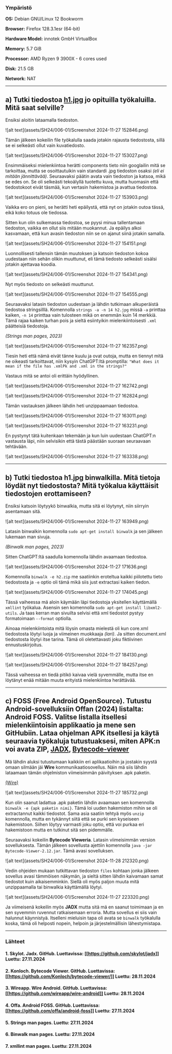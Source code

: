 <!--- metadata

title: H6 - Sulaa hulluutta
date: 28.11.2024
slug:
id: ICI012AS3A-3001
week:
summary: Tehtävässä tutkittiin epäilyttävää jpg-tiedostoa eri työkaluilla (file, strings, binwalk), löydettiin piilotettuja tiedostoja ja analysoitiin niiden sisältöä. Lisäksi perehdyttiin Android FOSS -sovelluksiin ja APK-tiedostojen avaamiseen eri ohjelmilla.
tags: [ "ICI012AS3A-3001", "Application Hacking"]

--->

### Ympäristö

**OS:** Debian GNU/Linux 12 Bookworm

**Browser:** Firefox 128.3.1esr (64-bit)

**Hardware Model:** innotek GmbH VirtualBox

**Memory:** 5.7 GiB

**Processor:** AMD Ryzen 9 3900X - 6 cores used

**Disk:** 21.5 GB

**Network:** NAT

---

## a) Tutki tiedostoa [h1.jpg](https://terokarvinen.com/application-hacking/h1.jpg) jo opituilla työkaluilla. Mitä saat selville?

Ensiksi aloitin lataamalla tiedoston.

![alt text](assets/SH24/006-01/Screenshot 2024-11-27 152846.png)

Tämän jälkeen kokeilin file työkalulla saada jotakin rajausta tiedostosta, sillä se ei selkeästi ollut vain kuvatiedosto.

![alt text](assets/SH24/006-01/Screenshot 2024-11-27 153027.png)

Ensimmäiseksi mielenkiintoa herätti components tieto niin googlailin mitä se tarkoittaa, mutta se osoittautuikin vain standardi .jpg tiedoston osaksi *(eli ei mitään jännittävää)*. Seuraavaksi päätin avata vain tiedoston ja katsoa, mikä se edes on. Se oli selkeästi tekoälyllä tuotettu kuva, mutta huomasin että tiedostokoot eivät täsmää, kun vertasin hakemistoa ja avattua tiedostoa.

![alt text](assets/SH24/006-01/Screenshot 2024-11-27 153903.png)

Vaikka ero on pieni, se herätti heti epäilystä, että nyt on jotakin outoa tässä, eikä koko totuus ole tiedossa.

Sitten kun olin sulkemassa tiedostoa, se pyysi minua tallentamaan tiedoston, vaikka en ollut siis mitään muokannut. Ja epäilys alkoi kasvamaan, että kun avasin tiedoston niin se on ajanut siinä jotakin samalla.

![alt text](assets/SH24/006-01/Screenshot 2024-11-27 154151.png)

Luonnollisesti tallensin tämän muutoksen ja katsoin tiedoston kokoa uudestaan niin sehän olikin muuttunut, eli tämä tiedosto selkeästi sisälsi jotakin ajettavaa koodia.

![alt text](assets/SH24/006-01/Screenshot 2024-11-27 154341.png)

Nyt myös tiedosto on selkeästi muuttunut.

![alt text](assets/SH24/006-01/Screenshot 2024-11-27 154555.png)

Seuraavaksi latasin tiedoston uudestaan ja lähdin tutkimaan alkuperäistä tiedostoa stringsilllä. Komennolla `strings -a -n 14 h2.jpg` missä `-a` printtaa kaiken, `-n 14` printtaa vain tulosteen mikä on enemmän kuin 14 merkkiä. Tämä rajaa kaiken turhan pois ja sieltä esiintyikin mielenkiintoisesti `.xml` päätteisiä tiedostoja.

*(Strings man pages, 2023)*

![alt text](assets/SH24/006-01/Screenshot 2024-11-27 162357.png)

Tiesin heti että nämä eivät tänne kuulu ja ovat outoja, mutta en tiennyt mitä ne oikeasti tarkoittavat, niin kysyin ChatGPT:ltä promptilla: `"What does it mean if the file has .xmlPk and .xml in the strings?"`

Vastaus mitä se antoi oli erittäin hyödyllinen.

![alt text](assets/SH24/006-01/Screenshot 2024-11-27 162742.png)

![alt text](assets/SH24/006-01/Screenshot 2024-11-27 162824.png)

Tämän vastauksen jälkeen lähdin heti unzippaamaan tiedostoa.

![alt text](assets/SH24/006-01/Screenshot 2024-11-27 163011.png)

![alt text](assets/SH24/006-01/Screenshot 2024-11-27 163231.png)

En pystynyt tätä kuitenkaan tekemään ja kun luin uudestaan ChatGPT:n vastausta läpi, niin selvisikin että tästä päästään suoraan seuraavaan tehtävään.

![alt text](assets/SH24/006-01/Screenshot 2024-11-27 163338.png)

---

## b) Tutki tiedostoa h1.jpg binwalkilla. Mitä tietoja löydät nyt tiedostosta? Mitä työkalua käyttäisit tiedostojen erottamiseen?

Ensiksi katsoin löytyykö binwalkia, mutta sitä ei löytynyt, niin siirryin asentamaan sitä.

![alt text](assets/SH24/006-01/Screenshot 2024-11-27 163949.png)

Latasin binwalkin komennolla `sudo apt-get install binwalk` ja sen jälkeen lukemaan man sivuja.

*(Binwalk man pages, 2023)*

Sitten ChatGPT:ltä saadulla komennolla lähdin avaamaan tiedostoa.

![alt text](assets/SH24/006-01/Screenshot 2024-11-27 171636.png)

Komennolla `binwalk -e h2.zip` me saatiinkin eroteltua kaikki piilotettu tieto tiedostosta ja `-e` optio oli tämä mikä siis just extractasi kaiken tiedon.

![alt text](assets/SH24/006-01/Screenshot 2024-11-27 174045.png)

Tässä vaiheessa mä aloin käymään läpi tiedostoja yksitellen käyttämällä `xmllint` työkalua. Asensin sen komennolla `sudo apt-get install libxml2-utils`. Ja taas kerran man sivuilta selvisi että xml tiedostot pystyy formatoimaan `--format` optiolla.

Ainoaa mielenkiintoista mitä löysin omasta mielestä oli kun core.xml tiedostosta löytyi luoja ja viimeinen muokkaaja *(lari)*. Ja sitten document.xml tiedostosta löytyi itse tarina. Tämä oli oletettavasti joku fiktiivinen ennustuskirjoitus.

![alt text](assets/SH24/006-01/Screenshot 2024-11-27 184130.png)

![alt text](assets/SH24/006-01/Screenshot 2024-11-27 184257.png)

Tässä vaiheessa en tiedä pitikö kaivaa vielä syvemmälle, mutta itse en löytänyt enää mitään muuta erityistä mielenkiintoa herättävää.

---

## c) FOSS (Free Android OpenSource). Tutustu Android-sovelluksiin Offan (2024) listalta: Android FOSS. Valitse listalla itsellesi mielenkiintoisin applikaatio ja mene sen GitHubiin. Lataa ohjelman APK itsellesi ja käytä seuraavia työkaluja tutustuaksesi, miten APK:n voi avata **ZIP**, [**JADX**](https://github.com/skylot/jadx), [**Bytecode-viewer**](https://github.com/Konloch/bytecode-viewer/)

Mä lähdin aluksi tutustumaan kaikkiin eri aplikaatioihin ja jostakin syystä omaan silmään jäi **Wire** kommunikaatiosovellus. Näin mä siis lähdin lataamaan tämän ohjelmiston viimeisimmän päivityksen .apk paketin.

[(Wire)](https://github.com/wireapp/wire-android)

![alt text](assets/SH24/006-01/Screenshot 2024-11-27 185732.png)

Kun olin saanut ladattua .apk paketin lähdin avaamaan sen komennolla `binwalk -e {apk paketin nimi}`. Tämä loi uuden hakemiston mihin se oli extractannut kaikki tiedostot. Sama asia saatiin tehtyä myös `unzip` komennolla, mutta en tykännyt siitä että se purki sen kyseiseen hakemistoon. Siihen löytyy varmasti joku optio, että voi purkaa eri hakemistoon mutta en tutkinut sitä sen pidemmälle.

Seuraavaksi kokeilin **Bytecode Vieweria**. Latasin viimeisimmän version sovelluksesta. Tämän jälkeen sovellusta ajettiin komennolla `java -jar Bytecode-Viewer-2.12.jar`. Tämä avasi sovelluksen.

![alt text](assets/SH24/006-01/Screenshot 2024-11-28 212320.png)

Vedin ohjeiden mukaan tutkittavan tiedoston `files` kohtaan jonka jälkeen sovellus avasi tämmöisen näkymän, ja sieltä sitten lähdin kaivamaan samat tiedostot kuin aikaisemminkin. Siellä oli myös paljon muuta mitä unzippaamalla tai binwalkia käyttämällä löytyi.

![alt text](assets/SH24/006-01/Screenshot 2024-11-27 223320.png)

Ja viimeisenä kokeilin myös **JADX** mutta sitä mä en saanut toimimaan ja en sen syvemmin ruvennut ratkaisemaan erroria. Mutta sovellus ei siis vain halunnut käynnistyä. Itselleni mieluisin tapa oli avata se `binwalk` työkalulla koska, tämä oli helposti nopein, helpoin ja järjestelmällisin lähestymistapa.

---

### Lähteet

#### 1. Skylot. Jadx. GitHub. Luettavissa: [[https://github.com/skylot/jadx]] Luettu: 27.11.2024

#### 2. Konloch. Bytecode Viewer. GitHub. Luettavissa: [[https://github.com/Konloch/bytecode-viewer/]] Luettu: 28.11.2024

#### 3. Wireapp. Wire Android. GitHub. Luettavissa: [[https://github.com/wireapp/wire-android]] Luettu: 28.11.2024

#### 4. Offa. Android FOSS. GitHub. Luettavissa: [[https://github.com/offa/android-foss]] Luettu: 27.11.2024

#### 5. Strings man pages. Luettu: 27.11.2024

#### 6. Binwalk man pages. Luettu: 27.11.2024

#### 7. xmllint man pages. Luettu: 27.11.2024
